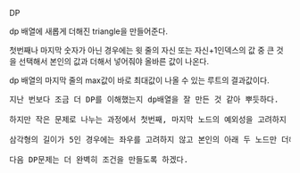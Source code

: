 DP

dp 배열에 새롭게 더해진 triangle을 만들어준다.

첫번째나 마지막 숫자가 아닌 경우에는 윗 줄의 자신 또는 자신+1인덱스의 값 중 큰 것을 선택해서 본인의 값과 더해서 넣어줘야 올바른 값이 나온다.

dp 배열의 마지막 줄의 max값이 바로 최대값이 나올 수 있는 루트의 결과값이다.

<pre>
지난 번보다 조금 더 DP를 이해했는지 dp배열을 잘 만든 것 같아 뿌듯하다.

하지만 작은 문제로 나누는 과정에서 첫번째, 마지막 노드의 예외성을 고려하지 못해서 intTriangleFail.py처럼 작성하여 예제만 맞추었다.

삼각형의 길이가 5인 경우에는 좌우를 고려하지 않고 본인의 아래 두 노드만 더해줘도 됐지만, 더 길어지면 불가능하다.

다음 DP문제는 더 완벽히 조건을 만들도록 하겠다.
</pre>